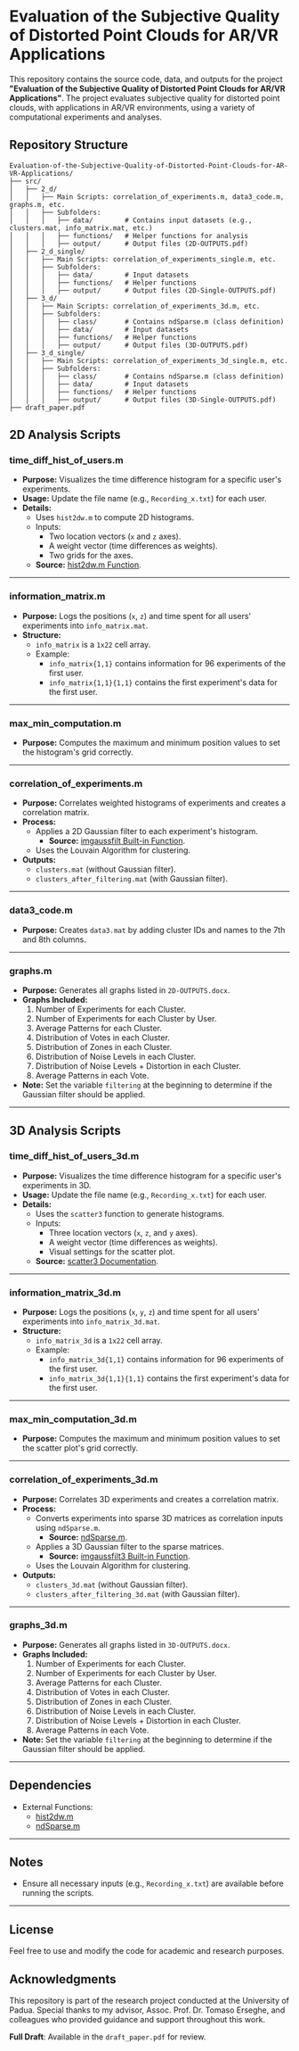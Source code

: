 # Evaluation of the Subjective Quality of Distorted Point Clouds for AR/VR Applications

This repository contains the source code, data, and outputs for the project **"Evaluation of the Subjective Quality of Distorted Point Clouds for AR/VR Applications"**. The project evaluates subjective quality for distorted point clouds, with applications in AR/VR environments, using a variety of computational experiments and analyses.

## Repository Structure

```
Evaluation-of-the-Subjective-Quality-of-Distorted-Point-Clouds-for-AR-VR-Applications/
├── src/
│   ├── 2_d/
│   │   ├── Main Scripts: correlation_of_experiments.m, data3_code.m, graphs.m, etc.
│   │   ├── Subfolders:
│   │   │   ├── data/        # Contains input datasets (e.g., clusters.mat, info_matrix.mat, etc.)
│   │   │   ├── functions/   # Helper functions for analysis
│   │   │   ├── output/      # Output files (2D-OUTPUTS.pdf)
│   ├── 2_d_single/
│   │   ├── Main Scripts: correlation_of_experiments_single.m, etc.
│   │   ├── Subfolders:
│   │   │   ├── data/        # Input datasets
│   │   │   ├── functions/   # Helper functions
│   │   │   ├── output/      # Output files (2D-Single-OUTPUTS.pdf)
│   ├── 3_d/
│   │   ├── Main Scripts: correlation_of_experiments_3d.m, etc.
│   │   ├── Subfolders:
│   │   │   ├── class/       # Contains ndSparse.m (class definition)
│   │   │   ├── data/        # Input datasets
│   │   │   ├── functions/   # Helper functions
│   │   │   ├── output/      # Output files (3D-OUTPUTS.pdf)
│   ├── 3_d_single/
│   │   ├── Main Scripts: correlation_of_experiments_3d_single.m, etc.
│   │   ├── Subfolders:
│   │   │   ├── class/       # Contains ndSparse.m (class definition)
│   │   │   ├── data/        # Input datasets
│   │   │   ├── functions/   # Helper functions
│   │   │   ├── output/      # Output files (3D-Single-OUTPUTS.pdf)
├── draft_paper.pdf
```

## 2D Analysis Scripts

### **time_diff_hist_of_users.m**
- **Purpose:** Visualizes the time difference histogram for a specific user's experiments.
- **Usage:** Update the file name (e.g., `Recording_x.txt`) for each user.
- **Details:** 
  - Uses `hist2dw.m` to compute 2D histograms.
  - Inputs: 
    - Two location vectors (`x` and `z` axes).
    - A weight vector (time differences as weights).
    - Two grids for the axes.
  - **Source:** [hist2dw.m Function](https://stackoverflow.com/questions/47106963/how-to-create-a-weighted-2d-histogram).

---

### **information_matrix.m**
- **Purpose:** Logs the positions (`x`, `z`) and time spent for all users' experiments into `info_matrix.mat`.
- **Structure:** 
  - `info_matrix` is a `1x22` cell array.
  - Example: 
    - `info_matrix{1,1}` contains information for 96 experiments of the first user.
    - `info_matrix{1,1}{1,1}` contains the first experiment's data for the first user.

---

### **max_min_computation.m**
- **Purpose:** Computes the maximum and minimum position values to set the histogram's grid correctly.

---

### **correlation_of_experiments.m**
- **Purpose:** Correlates weighted histograms of experiments and creates a correlation matrix.
- **Process:**
  - Applies a 2D Gaussian filter to each experiment's histogram.  
    - **Source:** [imgaussfilt Built-in Function](https://it.mathworks.com/help/images/ref/imgaussfilt.html).
  - Uses the Louvain Algorithm for clustering.
- **Outputs:**
  - `clusters.mat` (without Gaussian filter).
  - `clusters_after_filtering.mat` (with Gaussian filter).

---

### **data3_code.m**
- **Purpose:** Creates `data3.mat` by adding cluster IDs and names to the 7th and 8th columns.

---

### **graphs.m**
- **Purpose:** Generates all graphs listed in `2D-OUTPUTS.docx`.
- **Graphs Included:**
  1. Number of Experiments for each Cluster.
  2. Number of Experiments for each Cluster by User.
  3. Average Patterns for each Cluster.
  4. Distribution of Votes in each Cluster.
  5. Distribution of Zones in each Cluster.
  6. Distribution of Noise Levels in each Cluster.
  7. Distribution of Noise Levels + Distortion in each Cluster.
  8. Average Patterns in each Vote.
- **Note:** Set the variable `filtering` at the beginning to determine if the Gaussian filter should be applied.

---

## 3D Analysis Scripts

### **time_diff_hist_of_users_3d.m**
- **Purpose:** Visualizes the time difference histogram for a specific user's experiments in 3D.
- **Usage:** Update the file name (e.g., `Recording_x.txt`) for each user.
- **Details:** 
  - Uses the `scatter3` function to generate histograms.
  - Inputs: 
    - Three location vectors (`x`, `z`, and `y` axes).
    - A weight vector (time differences as weights).
    - Visual settings for the scatter plot.
  - **Source:** [scatter3 Documentation](https://it.mathworks.com/help/matlab/visualize/visualizing-four-dimensional-data.html).

---

### **information_matrix_3d.m**
- **Purpose:** Logs the positions (`x`, `y`, `z`) and time spent for all users' experiments into `info_matrix_3d.mat`.
- **Structure:** 
  - `info_matrix_3d` is a `1x22` cell array.
  - Example: 
    - `info_matrix_3d{1,1}` contains information for 96 experiments of the first user.
    - `info_matrix_3d{1,1}{1,1}` contains the first experiment's data for the first user.

---

### **max_min_computation_3d.m**
- **Purpose:** Computes the maximum and minimum position values to set the scatter plot's grid correctly.

---

### **correlation_of_experiments_3d.m**
- **Purpose:** Correlates 3D experiments and creates a correlation matrix.
- **Process:**
  - Converts experiments into sparse 3D matrices as correlation inputs using `ndSparse.m`.
    - **Source:** [ndSparse.m](https://it.mathworks.com/matlabcentral/fileexchange/29832-n-dimensional-sparse-arrays).
  - Applies a 3D Gaussian filter to the sparse matrices.
    - **Source:** [imgaussfilt3 Built-in Function](https://it.mathworks.com/help/images/ref/imgaussfilt3.html).
  - Uses the Louvain Algorithm for clustering.
- **Outputs:**
  - `clusters_3d.mat` (without Gaussian filter).
  - `clusters_after_filtering_3d.mat` (with Gaussian filter).

---

### **graphs_3d.m**
- **Purpose:** Generates all graphs listed in `3D-OUTPUTS.docx`.
- **Graphs Included:**
  1. Number of Experiments for each Cluster.
  2. Number of Experiments for each Cluster by User.
  3. Average Patterns for each Cluster.
  4. Distribution of Votes in each Cluster.
  5. Distribution of Zones in each Cluster.
  6. Distribution of Noise Levels in each Cluster.
  7. Distribution of Noise Levels + Distortion in each Cluster.
  8. Average Patterns in each Vote.
- **Note:** Set the variable `filtering` at the beginning to determine if the Gaussian filter should be applied.

---

## Dependencies
- External Functions:
  - [hist2dw.m](https://stackoverflow.com/questions/47106963/how-to-create-a-weighted-2d-histogram)
  - [ndSparse.m](https://it.mathworks.com/matlabcentral/fileexchange/29832-n-dimensional-sparse-arrays)

---


## Notes
- Ensure all necessary inputs (e.g., `Recording_x.txt`) are available before running the scripts.
---

## License
Feel free to use and modify the code for academic and research purposes.


## Acknowledgments
This repository is part of the research project conducted at the University of Padua. Special thanks to my advisor, Assoc. Prof. Dr. Tomaso Erseghe, and colleagues who provided guidance and support throughout this work.

**Full Draft**: Available in the `draft_paper.pdf` for review.
